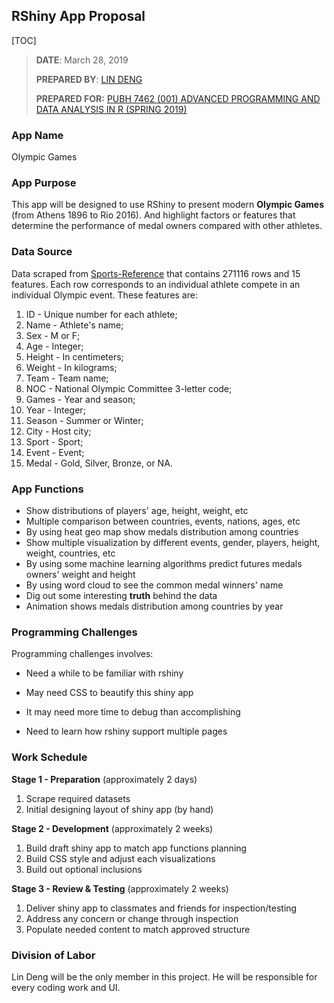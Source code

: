 ## RShiny App Proposal

[TOC]

> **DATE**: March 28, 2019
>
> **PREPARED BY**: [LIN DENG](https://LInkedin.com/in/lin-deng-280200137/)
>
> **PREPARED FOR:** [PUBH 7462 (001) ADVANCED PROGRAMMING AND DATA ANALYSIS IN R (SPRING 2019)](https://canvas.umn.edu/courses/100390)



### App Name 

Olympic Games

### App Purpose

This app will be designed to use RShiny to present modern **Olympic Games** (from Athens 1896 to Rio 2016). And highlight factors or features that determine the performance of medal owners compared with other athletes. 

### Data Source

Data scraped from [Sports-Reference](https://www.sports-reference.com/olympics/) that contains 271116 rows and 15 features. Each row corresponds to an individual athlete compete in an individual Olympic event. These features are: 

1. ID - Unique number for each athlete;
2. Name - Athlete's name;
3. Sex - M or F;
4. Age - Integer;
5. Height - In centimeters;
6. Weight - In kilograms;
7. Team - Team name;
8. NOC - National Olympic Committee 3-letter code;
9. Games - Year and season;
10. Year - Integer;
11. Season - Summer or Winter;
12. City - Host city;
13. Sport - Sport;
14. Event - Event;
15. Medal - Gold, Silver, Bronze, or NA.



### App Functions

- Show distributions of players' age, height, weight, etc
- Multiple comparison between countries, events, nations, ages, etc
- By using heat geo map show medals distribution among countries
- Show multiple visualization by different events, gender, players, height, weight, countries, etc
- By using some machine learning algorithms predict futures medals owners' weight and height
- By using word cloud to see the common medal winners' name
- Dig out some interesting **truth** behind the data
- Animation shows medals distribution among countries by year



### Programming Challenges

Programming challenges involves:

- Need a while to be familiar with rshiny

- May need CSS to beautify this shiny app
- It may need more time to debug than accomplishing
- Need to learn how rshiny support multiple pages



### Work Schedule

**Stage 1 - Preparation** (approximately 2 days)

1. Scrape required datasets
2. Initial designing layout of shiny app (by hand)

**Stage 2 - Development** (approximately 2 weeks)

1. Build draft shiny app to match app functions planning
2. Build CSS style and adjust each visualizations
3. Build out optional inclusions

**Stage 3 - Review & Testing** (approximately 2 weeks)

1. Deliver shiny app to classmates and friends for inspection/testing
2. Address any concern or change through inspection
3. Populate needed content to match approved structure



### Division of Labor

Lin Deng will be the only member in this project. He will be responsible for every coding work and UI. 